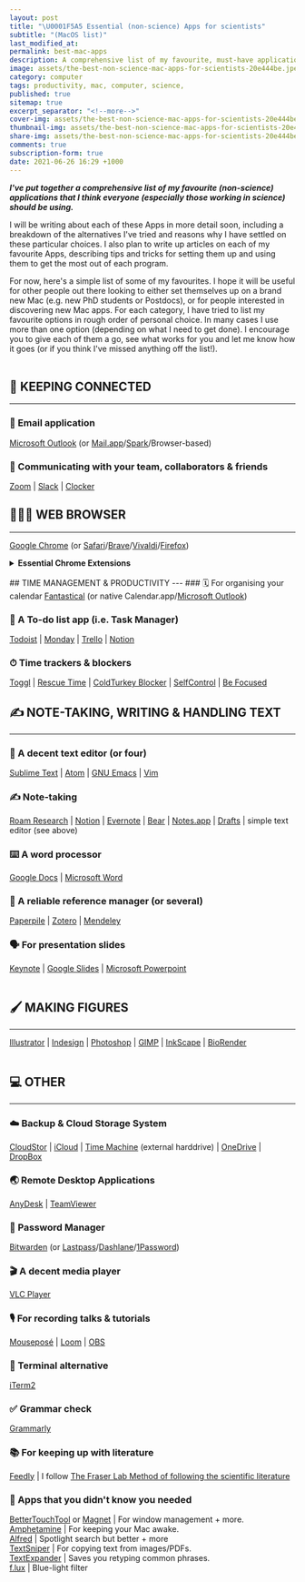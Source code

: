 ```yaml
---
layout: post
title: "\U0001F5A5 Essential (non-science) Apps for scientists"
subtitle: "(MacOS list)"
last_modified_at: 
permalink: best-mac-apps
description: A comprehensive list of my favourite, must-have applications for MacOS.Focused on (non-scientific) apps for scientists, but will be relevant to anyone looking to set up a new Mac with killer apps.
image: assets/the-best-non-science-mac-apps-for-scientists-20e444be.jpeg
category: computer
tags: productivity, mac, computer, science,
published: true
sitemap: true
excerpt_separator: "<!--more-->"
cover-img: assets/the-best-non-science-mac-apps-for-scientists-20e444be.jpeg
thumbnail-img: assets/the-best-non-science-mac-apps-for-scientists-20e444be.jpeg
share-img: assets/the-best-non-science-mac-apps-for-scientists-20e444be.jpeg
comments: true
subscription-form: true
date: 2021-06-26 16:29 +1000
---
```

_**I've put together a comprehensive list of my favourite (non-science) applications that I think everyone (especially those working in science) should be using.**_ 
<!--more-->

I will be writing about each of these Apps in more detail soon, including a breakdown of the alternatives I've tried and reasons why I have settled on these particular choices. I also plan to write up articles on each of my favourite Apps, describing tips and tricks for setting them up and using them to get the most out of each program.  

For now, here's a simple list of some of my favourites. I hope it will be useful for other people out there looking to either set themselves up on a brand new Mac (e.g. new PhD students or Postdocs), or for people interested in discovering new Mac apps. For each category, I have tried to list my favourite options in rough order of personal choice. In many cases I use more than one option (depending on what I need to get done). I encourage you to give each of them a go, see what works for you and let me know how it goes (or if you think I've missed anything off the list!).  
<br>
  
## 💬 KEEPING CONNECTED
---
### 📨 Email application  
<a href="https://apps.apple.com/us/app/microsoft-outlook/id985367838?mt=12" target="_blank">Microsoft Outlook</a> (or <a href="https://apps.apple.com/us/app/mail/id1108187098" target="_blank">Mail.app</a>/<a href="https://sparkmailapp.com/" target="_blank">Spark</a>/Browser-based)

### 💬 Communicating with your team, collaborators & friends
<a href="https://zoom.us/download" target="_blank">Zoom</a> | <a href="https://slack.com/intl/en-au/help/articles/207677868-Download-Slack-for-Mac" target="_blank">Slack</a> | <a href="https://apps.apple.com/au/app/clocker/id1056643111?mt=12" target="_blank">Clocker</a> 
<br>  	   
  
## 🧑🏽‍💻 WEB BROWSER
--- 
<a href="https://www.google.com.au/intl/en_au/chrome/" target="_blank">Google Chrome</a> (or <a href="https://www.apple.com/au/safari/" target="_blank">Safari</a>/<a href="https://brave.com/download/" target="_blank">Brave</a>/<a href="https://vivaldi.com/download/" target="_blank">Vivaldi</a>/<a href="https://www.mozilla.org/en-US/firefox/mac/" target="_blank">Firefox</a>)

<details>
  <summary><strong>Essential Chrome Extensions</strong></summary>
  <i>I will cover these in a future article.</i>: Password manager (e.g. Bitwarden) | Cold Turkey Blocker | Full Window Youtube | Grammarly for Chrome | Honey | Hypothesis | Loom for Chrome | News Feed Eradicator | Paperpile extension | ReClipped | RescueTime | Save to Pocket | Speechify for Chrome | uBlock 
    
  
</details>

<br>  
## TIME MANAGEMENT & PRODUCTIVITY
---
### 🗓 For organising your calendar
<a href="https://flexibits.com/fantastical" target="_blank">Fantastical</a> (or native Calendar.app/<a href="https://apps.apple.com/us/app/microsoft-outlook/id985367838?mt=12" target="_blank">Microsoft Outlook</a>) 

### 📌 A To-do list app (i.e. Task Manager)
<a href="https://todoist.com/downloads/mac" target="_blank">Todoist</a> | <a href="https://apps.apple.com/us/app/monday-com/id1298450641?mt=12" target="_blank">Monday</a> | <a href="https://apps.apple.com/us/app/trello/id1278508951?mt=12" target="_blank">Trello</a> | <a href="https://www.notion.so/desktop" target="_blank">Notion</a>

### ⏱ Time trackers & blockers
<a href="https://toggl.com/" target="_blank">Toggl</a> | <a href="https://www.rescuetime.com/download_mac" target="_blank">Rescue Time</a> | <a href="https://getcoldturkey.com/" target="_blank">ColdTurkey Blocker</a> | <a href="https://selfcontrolapp.com/" target="_blank">SelfControl</a> | <a href="https://apps.apple.com/us/app/be-focused-focus-timer/id973134470?mt=12" target="_blank">Be Focused</a>
<br>
## ✍️ NOTE-TAKING, WRITING & HANDLING TEXT
---
### 📝 A decent text editor (or four)
<a href="https://www.sublimetext.com/3" target="_blank">Sublime Text</a> | <a href="https://atom.io/" target="_blank">Atom</a> | <a href="https://www.gnu.org/software/emacs/download.html" target="_blank">GNU Emacs</a> | <a href="https://www.vim.org/download.php" target="_blank">Vim</a>

### ✍️ Note-taking 
<a href="https://roamresearch.com/" target="_blank">Roam Research</a> | <a href="https://www.notion.so/desktop" target="_blank">Notion</a> | <a href="https://evernote.com/download" target="_blank">Evernote</a> | <a href="https://bear.app/" target="_blank">Bear</a> | <a href="https://apps.apple.com/us/app/notes/id1110145109" target="_blank">Notes.app</a> | <a href="https://apps.apple.com/us/app/drafts/id1435957248?mt=12" target="_blank">Drafts</a> | simple text editor (see above)  

### ⌨️ A word processor
<a href="https://www.google.com.au/docs/about/" target="_blank">Google Docs</a> | <a href="https://apps.apple.com/us/app/microsoft-word/id462054704?mt=12" target="_blank">Microsoft Word</a>  

### 📄 A reliable reference manager (or several)
<a href="https://paperpile.com/app" target="_blank">Paperpile</a> | <a href="https://www.zotero.org/download/" target="_blank">Zotero</a> | <a href="https://www.mendeley.com/download-desktop-new/macOS" target="_blank">Mendeley</a>  

### 🗣 For presentation slides
<a href="https://www.apple.com/au/keynote/" target="_blank">Keynote</a> | <a href="https://www.google.com.au/slides/about/" target="_blank">Google Slides</a> | <a href="https://office.live.com/start/powerpoint.aspx" target="_blank">Microsoft Powerpoint</a>  
<br>
## 🖌 MAKING FIGURES 
---
<a href="https://www.adobe.com/au/products/illustrator/free-trial-download.html" target="_blank">Illustrator</a> | <a href="https://www.adobe.com/au/products/indesign/free-trial-download.html" target="_blank">Indesign</a> | <a href="https://www.adobe.com/au/products/photoshop.html" target="_blank">Photoshop</a> | <a href="https://www.gimp.org/downloads/" target="_blank">GIMP</a> | <a href="https://inkscape.org/release/0.92.2/mac-os-x/" target="_blank">InkScape</a> | <a href="https://biorender.com/" target="_blank">BioRender</a>  
<br>

## 💻 OTHER
---
### ☁️ Backup & Cloud Storage System
<a href="https://support.aarnet.edu.au/hc/en-us/articles/360000565915-Accessing-your-CloudStor-Directory-using-Finder-in-macOS" target="_blank">CloudStor</a> | <a href="https://support.apple.com/en-au/guide/mac-help/mh36832/mac" target="_blank">iCloud</a> | <a href="https://support.apple.com/en-au/HT201250" target="_blank">Time Machine</a> (external harddrive) | <a href="https://apps.apple.com/au/app/onedrive/id823766827?mt=12" target="_blank">OneDrive</a> | <a href="https://www.dropbox.com/downloading" target="_blank">DropBox</a>

### 🌏 Remote Desktop Applications
<a href="https://anydesk.com/en" target="_blank">AnyDesk</a> | <a href="https://www.teamviewer.com/en-us/download/mac-os/" target="_blank">TeamViewer</a>

### 🔐 Password Manager
<a href="https://bitwarden.com/download/" target="_blank">Bitwarden</a> (or <a href="https://lastpass.com/misc_download2.php" target="_blank">Lastpass</a>/<a href="https://apps.apple.com/au/app/dashlane-password-manager/id552383089?mt=12" target="_blank">Dashlane</a>/<a href="https://1password.com/" target="_blank">1Password</a>)

### 🎬 A decent media player
<a href="https://www.videolan.org/vlc/download-macosx.html" target="_blank">VLC Player</a>  

### 🎙 For recording talks & tutorials
<a href="https://boinx.com/mousepose/" target="_blank">Mouseposé</a> | <a href="https://www.loom.com/download" target="_blank">Loom</a> | <a href="https://obsproject.com/download" target="_blank">OBS</a>

### 👾 Terminal alternative
<a href="https://iterm2.com/downloads.html" target="_blank">iTerm2</a>

### ✅ Grammar check
<a href="https://www.grammarly.com/native/mac" target="_blank">Grammarly</a>

### 📚 For keeping up with literature
<a href="https://apps.apple.com/us/app/feedly-read-more-know-more/id865500966?mt=12" target="_blank">Feedly</a> | I follow <a href="https://fraserlab.com/2013/09/28/The-Fraser-Lab-method-of-following-the-scientific-literature/" target="_blank">The Fraser Lab Method of following the scientific literature</a>

### 🤯 Apps that you didn't know you needed
<a href="https://folivora.ai/" target="_blank">BetterTouchTool</a> or <a href="https://magnet.crowdcafe.com/" target="_blank">Magnet</a> | For window management + more.  
<a href="https://apps.apple.com/au/app/amphetamine/id937984704?mt=12" target="_blank">Amphetamine</a> | For keeping your Mac awake.  
<a href="https://www.alfredapp.com/" target="_blank">Alfred</a> | Spotlight search but better + more  
<a href="https://textsniper.app/" target="_blank">TextSniper</a> | For copying text from images/PDFs.  
<a href="https://textexpander.com/download" target="_blank">TextExpander</a> | Saves you retyping common phrases.   
<a href="https://justgetflux.com/news/pages/macquickstart/" target="_blank">f.lux</a> | Blue-light filter   
